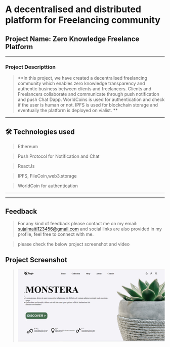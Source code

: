 # A decentralised and distributed platform for Freelancing community

## Project Name: Zero Knowledge Freelance Platform 

---

### Project Descripttion

> **In this project, we have created a decentralised freelancing community which enables zero knowledge transparency and authentic business between clients and freelancers. Clients and Freelancers collaborate and communicate through push notification and push Chat Dapp. WorldCoins is used for authentication and check if the user is human or not.  IPFS is used for blockchain storage and eventually the platform is deployed on vialist. **

---

## 🛠 Technologies used

> Ethereum

> Push Protocol for Notification and Chat

> ReactJs 

> IPFS, FileCoin,web3.storage 

> WorldCoin for authentication 
---



---



## Feedback

> For any kind of feedback please contact me on my email: sujalmaiti123456@gmail.com and social links are also provided in my profile, feel free to connect with me.

> please check the below project screenshot and video

## Project Screenshot

> ![Plant Home Page](Capture.PNG)
